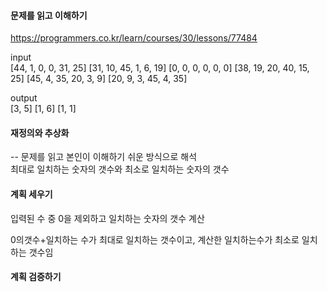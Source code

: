 #### 문제를 읽고 이해하기
https://programmers.co.kr/learn/courses/30/lessons/77484

input</br>
[44, 1, 0, 0, 31, 25]	[31, 10, 45, 1, 6, 19]
[0, 0, 0, 0, 0, 0]	[38, 19, 20, 40, 15, 25]
[45, 4, 35, 20, 3, 9]	[20, 9, 3, 45, 4, 35]

output</br>
[3, 5]
[1, 6]
[1, 1]

#### 재정의와 추상화<br>
-- 문제를 읽고 본인이 이해하기 쉬운 방식으로 해석<br>
최대로 일치하는 숫자의 갯수와 최소로 일치하는 숫자의 갯수

#### 계획 세우기<br>
입력된 수 중 0을 제외하고 일치하는 숫자의 갯수 계산

0의갯수+일치하는 수가 최대로 일치하는 갯수이고, 계산한 일치하는수가 최소로 일치하는 갯수임

#### 계획 검증하기
